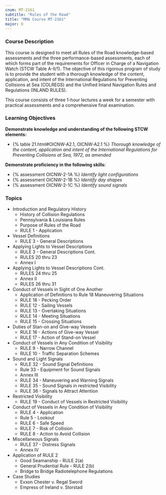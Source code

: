 ```yaml
---
cnum: MT-2161
subtitle: "Rules of the Road"
title: "MMA Course MT-2161"
major: D
---
```


### Course Description

This course is designed to meet all Rules of the Road knowledge-based assessments and the three performance-based assessments, each of which forms part of the requirements for Officer in Charge of a Navigation Watch (STCW Table A-II/1). The objective of this rigorous program of study is to provide the student with a thorough knowledge of the content, application, and intent of the International Regulations for Preventing Collisions at Sea (COLREGS) and the Unified Inland Navigation Rules and Regulations (INLAND RULES).

This course consists of three 1-hour lectures a week for a semester with practical assessments and a comprehensive final examination.


### Learning Objectives

**Demonstrate knowledge and understanding of the following STCW elements:**

* {% table 21.html#OICNW-A2.1, OICNW-A2.1 %} *Thorough knowledge of the content, application and intent of the International Regulations for Preventing Collisions at Sea, 1972, as amended*

**Demonstrate proficiency in the following skills:**

* {% assessment OICNW-2-1A %} *Identify light configurations*
* {% assessment OICNW-2-1B %} *Identify day shapes*
* {% assessment OICNW-2-1C %} *Identify sound signals*

### Topics

* Introduction and Regulatory History
	* History of Collision Regulations
	* Pennsylvania & Louisiana Rules
	* Purpose of Rules of the Road
	* RULE 1 - Application
* Vessel Definitions
	* RULE 3 - General Descriptions
* Applying Lights to Vessel Descriptions
	* RULE 3 - General Descriptions Cont.
	* RULES 20 thru 23
	* Annex I
* Applying Lights to Vessel Descriptions Cont.
	* RULES 24 thru 25
	* Annex II
	* RULES 26 thru 31
* Conduct of Vessels in Sight of One Another
	* Application of Definitions to Rule 18 Maneuvering Situations
	* RULE 18 - Pecking Order
	* RULE 12 - Sailing Vessels
	* RULE 13 - Overtaking Situations
	* RULE 14 - Meeting Situations
	* RULE 15 - Crossing Situations
* Duties of Stan-on and Give-way Vessels
	* RULE 16 - Actions of Give-way Vessel
	* RULE 17 - Action of Stand-on Vessel
* Conduct of Vessels in Any Condition of Visibility
	* RULE 9 - Narrow Channel
	* RULE 10 - Traffic Separation Schemes
* Sound and Light Signals
	* RULE 32 - Sound Signal Definitions
	* Rule 33 - Equipment for Sound Signals
	* Annex III
	* RULE 34 - Maneuvering and Warning Signals
	* RULE 35 - Sound Signals in restricted Visibility
	* RULE 36 - Signals to Attract Attention
* Restricted Visibility
	* RULE 19 - Conduct of Vessels in Restricted Visibility
* Conduct of Vessels in Any Condition of Visibility
	* RULE 4 - Application
	* Rule 5 - Lookout
	* RULE 6 - Safe Speed
	* RULE 7 - Risk of Collision
	* RULE 8 - Action to Avoid Collision
* Miscellaneous Signals
	* RULE 37 - Distress Signals
	* Annex IV
* Application of RULE 2
	* Good Seamanship - RULE 2(a)
	* General Prudential Rule - RULE 2(b)
	* Bridge to Bridge Radiotelephone Regulations
* Case Studies
	* Exxon Chester v. Regal Sword
	* Empress of Ireland v. Storstad





